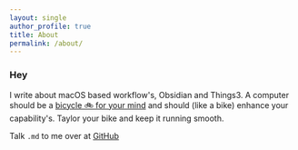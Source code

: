 ```yaml
---
layout: single
author_profile: true
title: About
permalink: /about/
---
```


### Hey
I write about macOS based workflow's, Obsidian and Things3. A computer should be a [bicycle 🚲 for your mind](https://www.youtube.com/watch?v=L40B08nWoMk) and should (like a bike) enhance your capability's. Taylor your bike and keep it running smooth.

Talk `.md` to me over at [GitHub](https://github.com/KingOfSpades)